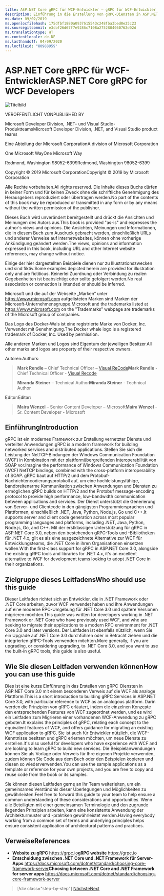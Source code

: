 ```yaml
---
title: ASP.NET Core gRPC für WCF-Entwickler – gRPC für WCF-Entwickler
description: Einführung in die Erstellung von gRPC-Diensten in ASP.NET Core 3.0 für WCF-Entwickler
ms.date: 09/02/2019
ms.openlocfilehash: 175dfbf1880a0937615543c248fba3bed0e25c23
ms.sourcegitcommit: e3cbf26d67f7e9286c7108a2752804050762d02d
ms.translationtype: HT
ms.contentlocale: de-DE
ms.lasthandoff: 04/09/2020
ms.locfileid: "80988959"
---
```

# <a name="aspnet-core-grpc-for-wcf-developers"></a><span data-ttu-id="0c9dc-103">ASP.NET Core gRPC für WCF-Entwickler</span><span class="sxs-lookup"><span data-stu-id="0c9dc-103">ASP.NET Core gRPC for WCF Developers</span></span>

![Titelbild](./media/cover.png)

<span data-ttu-id="0c9dc-105">VERÖFFENTLICHT VON</span><span class="sxs-lookup"><span data-stu-id="0c9dc-105">PUBLISHED BY</span></span>

<span data-ttu-id="0c9dc-106">Microsoft Developer Division, .NET- und Visual Studio-Produktteams</span><span class="sxs-lookup"><span data-stu-id="0c9dc-106">Microsoft Developer Division, .NET, and Visual Studio product teams</span></span>

<span data-ttu-id="0c9dc-107">Eine Abteilung der Microsoft Corporation</span><span class="sxs-lookup"><span data-stu-id="0c9dc-107">A division of Microsoft Corporation</span></span>

<span data-ttu-id="0c9dc-108">One Microsoft Way</span><span class="sxs-lookup"><span data-stu-id="0c9dc-108">One Microsoft Way</span></span>

<span data-ttu-id="0c9dc-109">Redmond, Washington 98052-6399</span><span class="sxs-lookup"><span data-stu-id="0c9dc-109">Redmond, Washington 98052-6399</span></span>

<span data-ttu-id="0c9dc-110">Copyright © 2019 Microsoft Corporation</span><span class="sxs-lookup"><span data-stu-id="0c9dc-110">Copyright © 2019 by Microsoft Corporation</span></span>

<span data-ttu-id="0c9dc-111">Alle Rechte vorbehalten.</span><span class="sxs-lookup"><span data-stu-id="0c9dc-111">All rights reserved.</span></span> <span data-ttu-id="0c9dc-112">Die Inhalte dieses Buchs dürfen in keiner Form und für keinen Zweck ohne die schriftliche Genehmigung des Herausgebers reproduziert oder übertragen werden.</span><span class="sxs-lookup"><span data-stu-id="0c9dc-112">No part of the contents of this book may be reproduced or transmitted in any form or by any means without the written permission of the publisher.</span></span>

<span data-ttu-id="0c9dc-113">Dieses Buch wird unverändert bereitgestellt und drückt die Ansichten und Meinungen des Autors aus.</span><span class="sxs-lookup"><span data-stu-id="0c9dc-113">This book is provided "as-is" and expresses the author's views and opinions.</span></span> <span data-ttu-id="0c9dc-114">Die Ansichten, Meinungen und Informationen, die in diesem Buch zum Ausdruck gebracht werden, einschließlich URLs und anderer Verweise auf Internetwebsites, können ohne vorherige Ankündigung geändert werden.</span><span class="sxs-lookup"><span data-stu-id="0c9dc-114">The views, opinions and information expressed in this book, including URL and other Internet website references, may change without notice.</span></span>

<span data-ttu-id="0c9dc-115">Einige der hier dargestellten Beispiele dienen nur zu Illustrationszwecken und sind fiktiv.</span><span class="sxs-lookup"><span data-stu-id="0c9dc-115">Some examples depicted herein are provided for illustration only and are fictitious.</span></span> <span data-ttu-id="0c9dc-116">Keinerlei Zuordnung oder Verbindung zu realen Gegebenheiten ist beabsichtigt oder sollte gefolgert werden.</span><span class="sxs-lookup"><span data-stu-id="0c9dc-116">No real association or connection is intended or should be inferred.</span></span>

<span data-ttu-id="0c9dc-117">Microsoft und die auf der Webseite „Marken“ unter https://www.microsoft.com aufgelisteten Marken sind Marken der Microsoft-Unternehmensgruppe.</span><span class="sxs-lookup"><span data-stu-id="0c9dc-117">Microsoft and the trademarks listed at https://www.microsoft.com on the "Trademarks" webpage are trademarks of the Microsoft group of companies.</span></span>

<span data-ttu-id="0c9dc-118">Das Logo des Docker-Wals ist eine registrierte Marke von Docker, Inc. Verwendet mit Genehmigung.</span><span class="sxs-lookup"><span data-stu-id="0c9dc-118">The Docker whale logo is a registered trademark of Docker, Inc. Used by permission.</span></span>

<span data-ttu-id="0c9dc-119">Alle anderen Marken und Logos sind Eigentum der jeweiligen Besitzer.</span><span class="sxs-lookup"><span data-stu-id="0c9dc-119">All other marks and logos are property of their respective owners.</span></span>

<span data-ttu-id="0c9dc-120">Autoren:</span><span class="sxs-lookup"><span data-stu-id="0c9dc-120">Authors:</span></span>

> <span data-ttu-id="0c9dc-121">**Mark Rendle** – Chief Technical Officer – [Visual ReCode](https://visualrecode.com)</span><span class="sxs-lookup"><span data-stu-id="0c9dc-121">**Mark Rendle** - Chief Technical Officer - [Visual Recode](https://visualrecode.com)</span></span>
>
> <span data-ttu-id="0c9dc-122">**Miranda Steiner** – Technical Author</span><span class="sxs-lookup"><span data-stu-id="0c9dc-122">**Miranda Steiner** - Technical Author</span></span>

<span data-ttu-id="0c9dc-123">Editor:</span><span class="sxs-lookup"><span data-stu-id="0c9dc-123">Editor:</span></span>

> <span data-ttu-id="0c9dc-124">**Maira Wenzel** – Senior Content Developer – Microsoft</span><span class="sxs-lookup"><span data-stu-id="0c9dc-124">**Maira Wenzel** - Sr. Content Developer - Microsoft</span></span>

## <a name="introduction"></a><span data-ttu-id="0c9dc-125">Einführung</span><span class="sxs-lookup"><span data-stu-id="0c9dc-125">Introduction</span></span>

<span data-ttu-id="0c9dc-126">gRPC ist ein modernes Framework zur Erstellung vernetzter Dienste und verteilter Anwendungen.</span><span class="sxs-lookup"><span data-stu-id="0c9dc-126">gRPC is a modern framework for building networked services and distributed applications.</span></span> <span data-ttu-id="0c9dc-127">Stellen Sie sich die Leistung der NetTCP-Bindungen der Windows Communication Foundation (WCF) in Kombination mit der plattformübergreifenden Interoperabilität von SOAP vor.</span><span class="sxs-lookup"><span data-stu-id="0c9dc-127">Imagine the performance of Windows Communication Foundation (WCF) NetTCP bindings, combined with the cross-platform interoperability of SOAP.</span></span> <span data-ttu-id="0c9dc-128">gRPC baut auf HTTP/2 und dem Protobuf-Nachrichtencodierungsprotokoll auf, um eine hochleistungsfähige, bandbreitenarme Kommunikation zwischen Anwendungen und Diensten zu ermöglichen.</span><span class="sxs-lookup"><span data-stu-id="0c9dc-128">gRPC builds on HTTP/2 and the Protobuf message-encoding protocol to provide high performance, low-bandwidth communication between applications and services.</span></span> <span data-ttu-id="0c9dc-129">Der Dienst unterstützt die Generierung von Server- und Clientcode in den gängigsten Programmiersprachen und Plattformen, einschließlich .NET, Java, Python, Node.js, Go und C++.</span><span class="sxs-lookup"><span data-stu-id="0c9dc-129">It supports server and client code generation across most popular programming languages and platforms, including .NET, Java, Python, Node.js, Go, and C++.</span></span> <span data-ttu-id="0c9dc-130">Mit der erstklassigen Unterstützung für gRPC in ASP.NET Core 3.0, neben den bestehenden gRPC-Tools und -Bibliotheken für .NET 4.x, gilt es als eine ausgezeichnete Alternative zur WCF für Entwicklungsteams, die .NET Core in ihren Organisationen einsetzen wollen.</span><span class="sxs-lookup"><span data-stu-id="0c9dc-130">With the first-class support for gRPC in ASP.NET Core 3.0, alongside the existing gRPC tools and libraries for .NET 4.x, it's an excellent alternative to WCF for development teams looking to adopt .NET Core in their organizations.</span></span>

## <a name="who-should-use-this-guide"></a><span data-ttu-id="0c9dc-131">Zielgruppe dieses Leitfadens</span><span class="sxs-lookup"><span data-stu-id="0c9dc-131">Who should use this guide</span></span>

<span data-ttu-id="0c9dc-132">Dieser Leitfaden richtet sich an Entwickler, die in .NET Framework oder .NET Core arbeiten, zuvor WCF verwendet haben und ihre Anwendungen auf eine moderne RPC-Umgebung für .NET Core 3.0 und spätere Versionen migrieren möchten.</span><span class="sxs-lookup"><span data-stu-id="0c9dc-132">This guide was written for developers working in .NET Framework or .NET Core who have previously used WCF, and who are seeking to migrate their applications to a modern RPC environment for .NET Core 3.0 and later versions.</span></span> <span data-ttu-id="0c9dc-133">Der Leitfaden ist ebenfalls nützlich, wenn Sie ein Upgrade auf .NET Core 3.0 durchführen oder in Betracht ziehen und die integrierten gRPC-Tools verwenden möchten.</span><span class="sxs-lookup"><span data-stu-id="0c9dc-133">More generally, if you are upgrading, or considering upgrading, to .NET Core 3.0, and you want to use the built-in gRPC tools, this guide is also useful.</span></span>

## <a name="how-you-can-use-this-guide"></a><span data-ttu-id="0c9dc-134">Wie Sie diesen Leitfaden verwenden können</span><span class="sxs-lookup"><span data-stu-id="0c9dc-134">How you can use this guide</span></span>

<span data-ttu-id="0c9dc-135">Dies ist eine kurze Einführung in das Erstellen von gRPC-Diensten in ASP.NET Core 3.0 mit einem besonderen Verweis auf die WCF als analoge Plattform.</span><span class="sxs-lookup"><span data-stu-id="0c9dc-135">This is a short introduction to building gRPC Services in ASP.NET Core 3.0, with particular reference to WCF as an analogous platform.</span></span> <span data-ttu-id="0c9dc-136">Darin werden die Prinzipien von gRPC erläutert, indem die einzelnen Konzepte den entsprechenden Features von WCF zugeordnet werden, und es wird ein Leitfaden zum Migrieren einer vorhandenen WCF-Anwendung zu gRPC geboten.</span><span class="sxs-lookup"><span data-stu-id="0c9dc-136">It explains the principles of gRPC, relating each concept to the equivalent features of WCF, and offers guidance for migrating an existing WCF application to gRPC.</span></span> <span data-ttu-id="0c9dc-137">Sie ist auch für Entwickler nützlich, die WCF-Kenntnisse besitzen und gRPC erlernen möchten, um neue Dienste zu erstellen.</span><span class="sxs-lookup"><span data-stu-id="0c9dc-137">It's also useful for developers who have experience with WCF and are looking to learn gRPC to build new services.</span></span> <span data-ttu-id="0c9dc-138">Die Beispielanwendungen können Sie als Vorlage oder Verweis für Ihre eigenen Projekte verwenden, zudem können Sie Code aus dem Buch oder den Beispielen kopieren und diesen so wiederverwenden.</span><span class="sxs-lookup"><span data-stu-id="0c9dc-138">You can use the sample applications as a template or reference for your own projects, and you are free to copy and reuse code from the book or its samples.</span></span>

<span data-ttu-id="0c9dc-139">Sie können diesen Leitfaden gerne an Ihr Team weiterleiten, um ein gemeinsames Verständnis dieser Überlegungen und Möglichkeiten zu gewährleisten.</span><span class="sxs-lookup"><span data-stu-id="0c9dc-139">Feel free to forward this guide to your team to help ensure a common understanding of these considerations and opportunities.</span></span> <span data-ttu-id="0c9dc-140">Wenn alle Beteiligten mit einer gemeinsamen Terminologie und den zugrunde liegenden Prinzipien arbeiten, kann eine konsistente Anwendung der Architekturmuster und -praktiken gewährleistet werden.</span><span class="sxs-lookup"><span data-stu-id="0c9dc-140">Having everybody working from a common set of terms and underlying principles helps ensure consistent application of architectural patterns and practices.</span></span>

## <a name="references"></a><span data-ttu-id="0c9dc-141">Verweise</span><span class="sxs-lookup"><span data-stu-id="0c9dc-141">References</span></span>

- <span data-ttu-id="0c9dc-142">**Website zu gRPC**
  <https://grpc.io></span><span class="sxs-lookup"><span data-stu-id="0c9dc-142">**gRPC website**
<https://grpc.io></span></span>
- <span data-ttu-id="0c9dc-143">**Entscheidung zwischen .NET Core und .NET Framework für Server-Apps**
  <https://docs.microsoft.com/dotnet/standard/choosing-core-framework-server></span><span class="sxs-lookup"><span data-stu-id="0c9dc-143">**Choosing between .NET Core and .NET Framework for server apps**
<https://docs.microsoft.com/dotnet/standard/choosing-core-framework-server></span></span>

>[!div class="step-by-step"]
>[<span data-ttu-id="0c9dc-144">Nächste</span><span class="sxs-lookup"><span data-stu-id="0c9dc-144">Next</span></span>](introduction.md)

